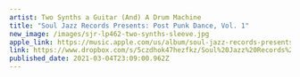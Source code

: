 ```yaml
---
artist: Two Synths a Guitar (And) A Drum Machine
title: "Soul Jazz Records Presents: Post Punk Dance, Vol. 1"
new_image: /images/sjr-lp462-two-synths-sleeve.jpg
apple_link: https://music.apple.com/us/album/soul-jazz-records-presents-two-synths-guitar-drum-machine/1544677556
link: https://www.dropbox.com/s/5czdhok47hezfkz/Soul%20Jazz%20Records%20Presents%20Two%20Synths%20A%20Guitar%20%28And%29%20A%20Drum%20Machine%20-%20Post%20Punk%20Dance%20Vol.1.zip?dl=1
published_date: 2021-03-04T23:09:00.962Z
---
```

